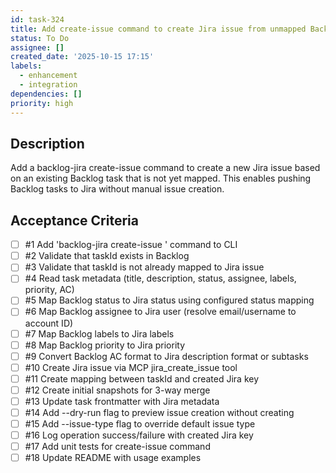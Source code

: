 ```yaml
---
id: task-324
title: Add create-issue command to create Jira issue from unmapped Backlog task
status: To Do
assignee: []
created_date: '2025-10-15 17:15'
labels:
  - enhancement
  - integration
dependencies: []
priority: high
---
```


## Description

<!-- SECTION:DESCRIPTION:BEGIN -->
Add a backlog-jira create-issue <taskId> command to create a new Jira issue based on an existing Backlog task that is not yet mapped. This enables pushing Backlog tasks to Jira without manual issue creation.
<!-- SECTION:DESCRIPTION:END -->

## Acceptance Criteria
<!-- AC:BEGIN -->
- [ ] #1 Add 'backlog-jira create-issue <taskId>' command to CLI
- [ ] #2 Validate that taskId exists in Backlog
- [ ] #3 Validate that taskId is not already mapped to Jira issue
- [ ] #4 Read task metadata (title, description, status, assignee, labels, priority, AC)
- [ ] #5 Map Backlog status to Jira status using configured status mapping
- [ ] #6 Map Backlog assignee to Jira user (resolve email/username to account ID)
- [ ] #7 Map Backlog labels to Jira labels
- [ ] #8 Map Backlog priority to Jira priority
- [ ] #9 Convert Backlog AC format to Jira description format or subtasks
- [ ] #10 Create Jira issue via MCP jira_create_issue tool
- [ ] #11 Create mapping between taskId and created Jira key
- [ ] #12 Create initial snapshots for 3-way merge
- [ ] #13 Update task frontmatter with Jira metadata
- [ ] #14 Add --dry-run flag to preview issue creation without creating
- [ ] #15 Add --issue-type <type> flag to override default issue type
- [ ] #16 Log operation success/failure with created Jira key
- [ ] #17 Add unit tests for create-issue command
- [ ] #18 Update README with usage examples
<!-- AC:END -->
